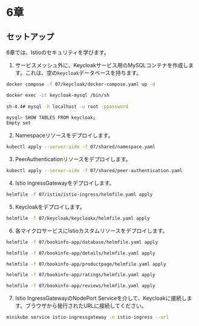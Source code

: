 # 6章

## セットアップ

6章では、Istioのセキュリティを学びます。

1. サービスメッシュ外に、Keycloakサービス用のMySQLコンテナを作成します。これは、空の`keycloak`データベースを持ちます。

```bash
docker compose -f 07/keycloak/docker-compose.yaml up -d

docker exec -it keycloak-mysql /bin/sh
                                                                                                                                                                              (minikube/default)
sh-4.4# mysql -h localhost -u root -ppassword

mysql> SHOW TABLES FROM keycloak;
Empty set
```

2. Namespaceリソースをデプロイします。

```bash
kubectl apply --server-side -f 07/shared/namespace.yaml
```

3. PeerAuthenticationリソースをデプロイします。

```bash
kubectl apply --server-side -f 07/shared/peer-authentication.yaml
```

4. Istio IngressGatewayをデプロイします。

```bash
helmfile -f 07/istio/istio-ingress/helmfile.yaml apply
```

5. Keycloakをデプロイします。

```bash
helmfile -f 07/keycloak/keycloakx/helmfile.yaml apply
```

6. 各マイクロサービスにIstioカスタムリソースをデプロイします。

```bash
helmfile -f 07/bookinfo-app/database/helmfile.yaml apply

helmfile -f 07/bookinfo-app/details/helmfile.yaml apply

helmfile -f 07/bookinfo-app/productpage/helmfile.yaml apply

helmfile -f 07/bookinfo-app/ratings/helmfile.yaml apply

helmfile -f 07/bookinfo-app/reviews/helmfile.yaml apply
```

7. Istio IngressGatewayのNodePort Serviceを介して、Keycloakに接続します。ブラウザから発行されたURLに接続してください。

```bash
minikube service istio-ingressgateway -n istio-ingress --url
```

